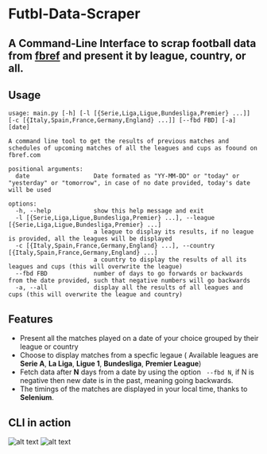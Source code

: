 # Futbl-Data-Scraper
## A Command-Line Interface to scrap football data from [fbref](https://fbref.com/en/matches/) and present it by **league**, **country**, or **all**.
## Usage
``` 
usage: main.py [-h] [-l [{Serie,Liga,Ligue,Bundesliga,Premier} ...]] [-c [{Italy,Spain,France,Germany,England} ...]] [--fbd FBD] [-a] [date]

A command line tool to get the results of previous matches and schedules of upcoming matches of all the leagues and cups as foound on fbref.com

positional arguments:
  date                  Date formated as "YY-MM-DD" or "today" or "yesterday" or "tomorrow", in case of no date provided, today's date will be used

options:
  -h, --help            show this help message and exit
  -l [{Serie,Liga,Ligue,Bundesliga,Premier} ...], --league [{Serie,Liga,Ligue,Bundesliga,Premier} ...]
                        a league to display its results, if no league is provided, all the leagues will be displayed
  -c [{Italy,Spain,France,Germany,England} ...], --country [{Italy,Spain,France,Germany,England} ...]
                        a country to display the results of all its leagues and cups (this will overwrite the league)
  --fbd FBD             number of days to go forwards or backwards from the date provided, such that negative numbers will go backwards
  -a, --all             display all the results of all leagues and cups (this will overwrite the league and country)
```
## Features
- Present all the matches played on a date of your choice grouped by their league or country
- Choose to display matches from a specfic legaue ( Available leagues are __Serie A__, __La Liga__, __Ligue 1__, __Bundesliga__, __Premier League__)
- Fetch data after __N__ days from a date by using the option 
``` --fbd N```, if N is negative then new date is in the past, meaning going backwards.
- The timings of the matches are displayed in your local time, thanks to __Selenium__.

## CLI in action
![alt text](images/Schedule_England_Feb28.png)
![alt text](images/forwardbackward_Feature.png)
